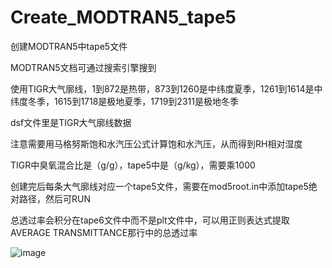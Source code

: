 # Create_MODTRAN5_tape5
创建MODTRAN5中tape5文件

MODTRAN5文档可通过搜索引擎搜到

使用TIGR大气廓线，1到872是热带，873到1260是中纬度夏季，1261到1614是中纬度冬季，1615到1718是极地夏季，1719到2311是极地冬季

dsf文件里是TIGR大气廓线数据

注意需要用马格努斯饱和水汽压公式计算饱和水汽压，从而得到RH相对湿度

TIGR中臭氧混合比是（g/g），tape5中是（g/kg），需要乘1000

创建完后每条大气廓线对应一个tape5文件，需要在mod5root.in中添加tape5绝对路径，然后可RUN

总透过率会积分在tape6文件中而不是plt文件中，可以用正则表达式提取 AVERAGE TRANSMITTANCE那行中的总透过率

![image](https://github.com/Tatjanaya/Create_MODTRAN5_tape5/blob/master/TIGR.png)
